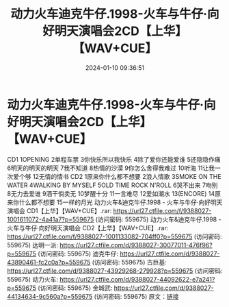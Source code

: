 ﻿---
title: 动力火车迪克牛仔.1998-火车与牛仔·向好明天演唱会2CD【上华】【WAV+CUE】
date: 2024-01-10 09:36:51
categories: WAV车载音乐、镜像
tags: 华语中文
---
# 动力火车迪克牛仔.1998-火车与牛仔·向好明天演唱会2CD【上华】【WAV+CUE】

CD1
1OPENING
2单程车票
3你快乐所以我快乐
4除了爱你还能爱谁
5还隐隐作痛
6明天的明天的明天
7我不知道
8热情的沙漠
9你怎么舍得我难过
10听海
11让我一次爱个够
12无情的情书
CD2
1原来你什么都不想要
2浪人情歌
3SMOKE ON THE WATER
4WALKING BY MYSELF
5OLD TIME ROCK N'ROLL
6哭不出来
7吻别
8无力去爱谁
9酒干倘卖无
10梦醒十分
11一言难尽
12爱如潮水
13(ENCORE)
14原来你什么都不想要
15一样的月光
动力火车&迪克牛仔.1998 - 火车与牛仔·向好明天演唱会 CD1【上华】【WAV+CUE】.rar:
https://url27.ctfile.com/f/9388027-1001611072-4a41a7?p=559675
(访问密码: 559675)
动力火车&迪克牛仔.1998 - 火车与牛仔·向好明天演唱会 CD2【上华】【WAV+CUE】.rar:
https://url27.ctfile.com/f/9388027-1001133082-704ff0?p=559675
(访问密码: 559675)
达明一派: https://url27.ctfile.com/d/9388027-30077011-476f96?p=559675
(访问密码: 559675)
迪克牛仔: https://url27.ctfile.com/d/9388027-43890461-fc2c0a?p=559675
(访问密码: 559675)
古巨基: https://url27.ctfile.com/d/9388027-43929268-279928?p=559675
(访问密码: 559675)
动力火车: https://url27.ctfile.com/d/9388027-44092622-e7a241?p=559675
(访问密码: 559675)
金城武: https://url27.ctfile.com/d/9388027-44134634-9c560a?p=559675
(访问密码: 559675)
原文：[链接](https://blog.sina.com.cn/s/blog_1647c7e760103145p.html)